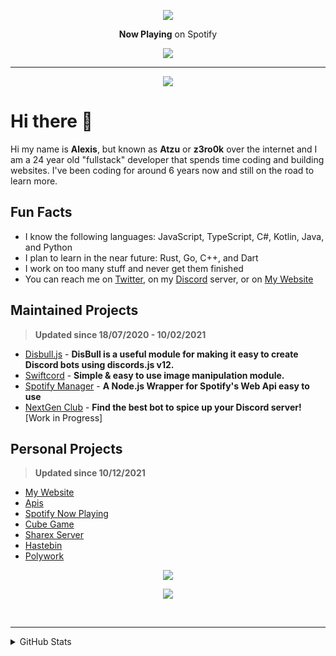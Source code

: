 <p align="center">
    <a href="https://spotify.atzu.ml/now-playing?open">
        <img src="https://komarev.com/ghpvc/?username=z3ro0k&color=009999&style=for-the-badge" >
    </a>
</p> <!-- *(since 22th March 2022)* -->

<p align="center">
    <strong>Now Playing</strong> on Spotify
</p>
<p align="center">
    <a href="https://gitify.vercel.app/top-played">
        <img src="https://atzu.space/api/sp-svg">
    </a>
</p>

---

<p align="center">
    <a href="https://gitify.vercel.app/now-playing?open">
        <img src="https://atzu.space/api/top-played" >
    </a>
</p>

# Hi there 👋 

Hi my name is **Alexis**, but known as **Atzu** or **z3ro0k** over the internet and I am a 24 year old "fullstack" developer that spends time coding and building websites. 
I've been coding for around 6 years now and still on the road to learn more.

## Fun Facts
- I know the following languages: JavaScript, TypeScript, C#, Kotlin, Java, and Python
- I plan to learn in the near future: Rust, Go, C++, and Dart
- I work on too many stuff and never get them finished
- You can reach me on [Twitter](https://twitter.com/MrAzurnex), on my [Discord](https://discord.gg/q99CQEP) server, or on [My Website](https://atzu.ml)


## Maintained Projects
> **Updated since 18/07/2020 - 10/02/2021**

- [Disbull.js](https://www.npmjs.com/package/disbull.js) - **DisBull is a useful module for making it easy to create Discord bots using discords.js v12.**
- [Swiftcord](https://www.npmjs.com/package/swiftcord) - **Simple & easy to use image manipulation module.**
- [Spotify Manager](https://www.npmjs.com/package/spotify-manager) - **A Node.js Wrapper for Spotify's Web Api easy to use**
- [NextGen Club](https://bots.nextgenteam.xyz/) - **Find the best bot to spice up your Discord server!** [Work in Progress]

## Personal Projects
> **Updated since 10/12/2021**

- [My Website](https://atzu.space/) 
- [Apis](https://api.atzu.space)
- [Spotify Now Playing](https://sp.atzu.space/now-playing)
- [Cube Game](https://game.atzu.space)
- [Sharex Server](https://i.atzu.space/) 
- [Hastebin](https://hb.atzu.space/)  
- [Polywork](https://poly.atzu.space)

<p align="center">
    <img src="https://invidget.switchblade.xyz/322209371704786945" >
</p>
<p align="center">
   <a href="https://discord.com/users/855545331071451166"><img src="https://lanyard.cnrad.dev/api/855545331071451166?hideDiscrim=true&theme=dark" /></a>
</p>

<br>

---
<details>
<summary>GitHub Stats</summary>
<br>
 
<p align="center">
   <a href="https://atzu.space"><img src="https://metrics.lecoq.io/z3ro0k?template=terminal&base=header%2C%20activity%2C%20community%2C%20repositories%2C%20metadata&base.indepth=false&base.hireable=false&base.skip=false&config.timezone=America%2FMexico_City" /></a>
</p>
